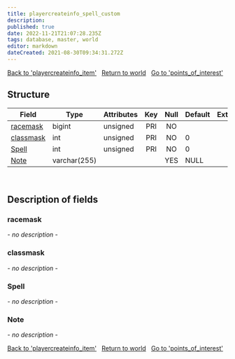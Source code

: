 ```yaml
---
title: playercreateinfo_spell_custom
description: 
published: true
date: 2022-11-21T21:07:28.235Z
tags: database, master, world
editor: markdown
dateCreated: 2021-08-30T09:34:31.272Z
---
```


<a href="https://trinitycore.info/en/database/master/world/playercreateinfo_item" class="mt-5 v-btn v-btn--depressed v-btn--flat v-btn--outlined theme--light v-size--default darkblue--text text--lighten-3"><span class="v-btn__content"><i aria-hidden="true" class="v-icon notranslate v-icon--left mdi mdi-arrow-left theme--light"></i><span>Back to 'playercreateinfo_item'</span></span></a>&nbsp;&nbsp;&nbsp;<a href="https://trinitycore.info/en/database/master/world/home" class="mt-5 v-btn v-btn--depressed v-btn--flat v-btn--outlined theme--light v-size--default darkblue--text text--lighten-3"><span class="v-btn__content"><i aria-hidden="true" class="v-icon notranslate v-icon--left mdi mdi-home-outline theme--light"></i><span>Return to world</span></span></a>&nbsp;&nbsp;&nbsp;<a href="https://trinitycore.info/en/database/master/world/points_of_interest" class="mt-5 v-btn v-btn--depressed v-btn--flat v-btn--outlined theme--light v-size--default darkblue--text text--lighten-3"><span class="v-btn__content"><span>Go to 'points_of_interest'</span><i aria-hidden="true" class="v-icon notranslate v-icon--right mdi mdi-arrow-right theme--light"></i></span></a>

## Structure

| Field | Type | Attributes | Key | Null | Default | Extra | Comment |
| --- | --- | --- | :---: | :---: | --- | --- | --- |
| [racemask](#racemask) | bigint | unsigned | PRI | NO |  |  |  |
| [classmask](#classmask) | int | unsigned | PRI | NO | 0 |  |  |
| [Spell](#spell) | int | unsigned | PRI | NO | 0 |  |  |
| [Note](#note) | varchar(255) |  |  | YES | NULL |  |  |
&nbsp;
## Description of fields

### racemask
*- no description -*
&nbsp;

### classmask
*- no description -*
&nbsp;

### Spell
*- no description -*
&nbsp;

### Note
*- no description -*
&nbsp;

<a href="https://trinitycore.info/en/database/master/world/playercreateinfo_item" class="mt-5 v-btn v-btn--depressed v-btn--flat v-btn--outlined theme--light v-size--default darkblue--text text--lighten-3"><span class="v-btn__content"><i aria-hidden="true" class="v-icon notranslate v-icon--left mdi mdi-arrow-left theme--light"></i><span>Back to 'playercreateinfo_item'</span></span></a>&nbsp;&nbsp;&nbsp;<a href="https://trinitycore.info/en/database/master/world/home" class="mt-5 v-btn v-btn--depressed v-btn--flat v-btn--outlined theme--light v-size--default darkblue--text text--lighten-3"><span class="v-btn__content"><i aria-hidden="true" class="v-icon notranslate v-icon--left mdi mdi-home-outline theme--light"></i><span>Return to world</span></span></a>&nbsp;&nbsp;&nbsp;<a href="https://trinitycore.info/en/database/master/world/points_of_interest" class="mt-5 v-btn v-btn--depressed v-btn--flat v-btn--outlined theme--light v-size--default darkblue--text text--lighten-3"><span class="v-btn__content"><span>Go to 'points_of_interest'</span><i aria-hidden="true" class="v-icon notranslate v-icon--right mdi mdi-arrow-right theme--light"></i></span></a>

